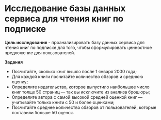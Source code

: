 # Исследование базы данных сервиса для чтения книг по подписке

**Цель исследования** - проанализировать базу данных сервиса для чтения книг по подписке для того, чтобы сформулировать ценностное предложение для пользователей.

**Задания**
- Посчитайте, сколько книг вышло после 1 января 2000 года;
- Для каждой книги посчитайте количество обзоров и среднюю оценку;
- Определите издательство, которое выпустило наибольшее число книг толще 50 страниц — так вы исключите из анализа брошюры;
- Определите автора с самой высокой средней оценкой книг — учитывайте только книги с 50 и более оценками;
- Посчитайте среднее количество обзоров от пользователей, которые поставили больше 50 оценок.
